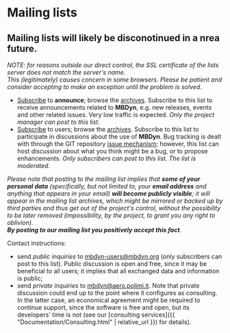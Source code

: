 ---
---
# Mailing lists

## Mailing lists will likely be disconotinued in a nrea future.

_NOTE: for reasons outside our direct control, 
the SSL certificate of the lists server does not match the server's name.  
This (legitimately) causes concern in some browsers. 
Please be patient and consider accepting to make 
an exception until the problem is solved_.
 
* [Subscribe](https://mail.mbdyn.org/cgi-bin/mailman/listinfo/mbdyn-announce) 
  to **announce**; browse the [archives](http://mail.mbdyn.org/pipermail/mbdyn-announce/).
  Subscribe to this list to receive announcements related to **MBDyn**, 
  e.g. new releases, events and other related issues. 
  Very low traffic is expected.
  _Only the project manager can post to this list_. 
* [Subscribe](https://mail.mbdyn.org/cgi-bin/mailman/listinfo/mbdyn-users) 
  to users; browse the [archives](http://mail.mbdyn.org/pipermail/mbdyn-users/).
  Subscribe to this list to participate in discussions 
  about the use of **MBDyn**. 
  Bug tracking is dealt with through the GIT repository 
  [issue mechanism](https://public.gitlab.polimi.it/DAER/mbdyn/-/issues); 
  however, this list can host discussion about what you think might be a bug, or to propose enhancements. 
  _Only subscribers can post to this list. The list is moderated_.

_Please note that posting to the mailing list implies that 
**some of your personal data** (specifically, but not limited to, 
your **email address** and anything that appears in your email) 
**will become publicly visible**; it will appear in the mailing list archives, 
which might be mirrored or backed up by third parties and thus get 
out of the project's control, without the possibility 
to be later removed (impossibility, by the project, to grant you 
any right to oblivion).  
**By posting to our mailing list you positively accept this fact**._

Contact instructions:
* send _public inquiries_ to [mbdyn-users@mbdyn.org](mailto://mbdyn-users@mbdyn.org) (only subscribers can post to this list). Public discussion is open and free, since it may be beneficial to all users; it implies that all exchanged data and information is public; 
* send _private inquiries_ to
  [mbdyn@aero.polimi.it](mailto://mbdyn@aero.polimi.it). 
  Note that private discussion could end up to the point where 
  it configures as consulting. In the latter case, 
  an economical agreement might be required to continue support, 
  since the software is free and open, but its developers' 
  time is not (see our 
  [consulting services]({{ "Documentation/Consulting.html" | relative_url }}) 
  for details). 

